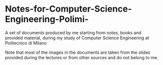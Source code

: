 # Notes-for-Computer-Science-Engineering-Polimi-
A set of documents produced by me starting from notes, books and provided material, during my study of Computer Science Engineering at Politecnico di Milano

Note that most of the images in the documents are taken from the slides provided during the lectures or from other sources and do not belong to me.
